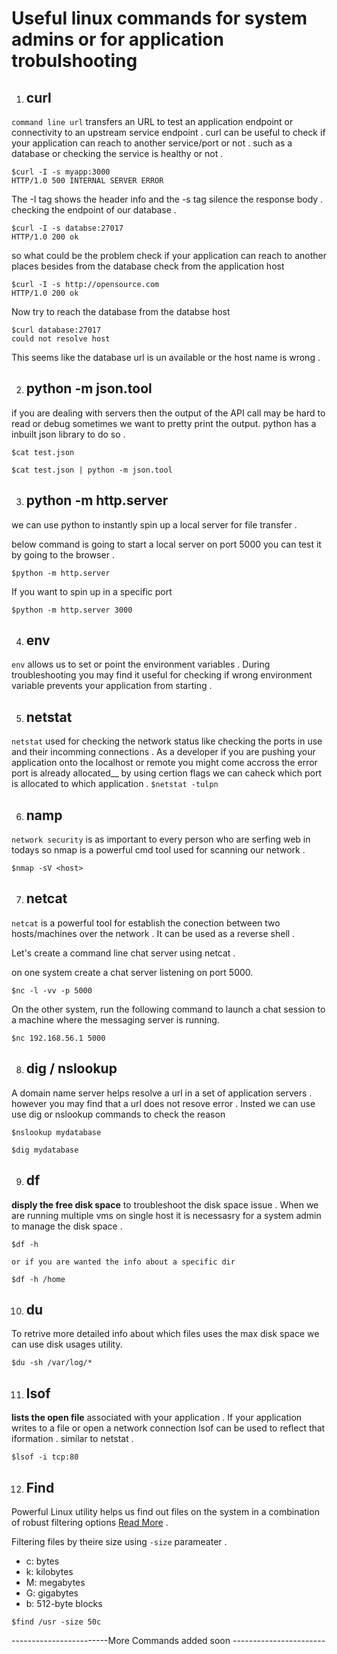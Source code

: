 # __Useful linux commands for system admins or for application trobulshooting__ 

1. ## __curl__

`command line url` transfers an URL to test an application endpoint or connectivity to an upstream service endpoint . curl can be useful to check if your application can reach to another service/port or not . such as a database or checking the service is healthy or not .

``` 
$curl -I -s myapp:3000
HTTP/1.0 500 INTERNAL SERVER ERROR
```

The -I tag shows the header info and the -s tag silence the response body . checking the endpoint of our database .

```
$curl -I -s databse:27017
HTTP/1.0 200 ok
```

so what could be the problem check if your application can reach to another places besides from the database check from the application host
```
$curl -I -s http://opensource.com
HTTP/1.0 200 ok
```

Now try to reach the database from the databse host 
```
$curl database:27017
could not resolve host 
```

This seems like the database url is un available or the host name is wrong .

2. ## __python -m json.tool__

if you are dealing with servers then the output of the API call may be hard to read or debug sometimes we want to pretty print the output. python has a inbuilt json library to do so .

```
$cat test.json 
```

```
$cat test.json | python -m json.tool 
```
3. ## __python -m http.server__
we can use python to instantly spin up a local server for file transfer .

below command is going to start a local server on port 5000 you can test it by going to the browser .
```
$python -m http.server
```

If you want to spin up in a specific port
```
$python -m http.server 3000
```

4. ## __env__
`env` allows us to set or point the environment variables . During troubleshooting you may find it useful for checking if wrong environment variable prevents your application from starting . 

5. ## __netstat__
`netstat` used for checking the network status like checking the ports in use and their incomming connections .
As a developer if you are pushing your application onto the localhost or remote you might come accross the error port is already allocated__ by using certion flags we can caheck which port is allocated to which application .
```$netstat -tulpn```

6. ## __namp__
`network security` is as important to every person who are serfing web in todays so nmap is a powerful cmd tool used for scanning our network . 

```
$nmap -sV <host>
```

7. ## __netcat__
`netcat` is a powerful tool for establish the conection between two hosts/machines over the network . It can be used as a reverse shell .

Let's create a command line chat server using netcat .

on one system create a chat server listening on port 5000.
```
$nc -l -vv -p 5000
```

On the other system, run the following command to launch a chat session to a machine where the messaging server is running.
```
$nc 192.168.56.1 5000
```

8. ## __dig / nslookup__
A domain name server helps resolve a url in a set of application servers . however  you may find that a url does not resove error . Insted we can use use dig or nslookup commands to check the reason 

```$nslookup mydatabase ```

```$dig mydatabase ```

9. ## __df__
__disply the free disk space__ to troubleshoot the disk space issue .  When we are running multiple vms on single host it is necessasry for a system admin to manage the disk space .

```
$df -h 

or if you are wanted the info about a specific dir

$df -h /home
```

10. ## __du__
To retrive more detailed info about which files uses the max disk space we can use disk usages utility.

```$du -sh /var/log/*```

11. ## __lsof__
__lists the open file__ associated with your application . If your application writes to a file or open a network connection lsof can be used to reflect that iformation . similar to netstat .

```$lsof -i tcp:80```

12. ## __Find__
Powerful Linux utility helps us find out files on the system in a combination of robust filtering options [Read More](https://www.digitalocean.com/community/tutorials/how-to-use-find-and-locate-to-search-for-files-on-linux) .

Filtering files by theire size using `-size` parameater .
* c: bytes
* k: kilobytes
* M: megabytes
* G: gigabytes
* b: 512-byte blocks

```
$find /usr -size 50c
```
------------------------More Commands added soon -----------------------
